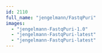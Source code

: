 ```yaml
---
id: 2110
full_name: "jengelmann/FastqPuri"
images: 
  - "jengelmann-FastqPuri-1.0"
  - "jengelmann-FastqPuri-latest"
  - "jengelmann-FastqPuri-latest"
---
```

